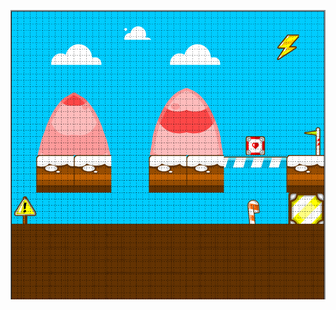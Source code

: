 ![alt text](https://github.com/RajSanpui/cocos2dx-tilemap-prototyping/blob/master/Prototyping-with-gravity/Tilemap-protyping-gravity.png)
